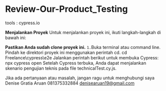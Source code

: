 # Review-Our-Product_Testing
tools : cypress.io

**Menjalankan Proyek**
Untuk menjalankan proyek ini, ikuti langkah-langkah di bawah ini:

**Pastikan Anda sudah clone proyek ini.**
`1.`Buka terminal atau command line.
Pindah ke direktori proyek ini menggunakan perintah cd.
cd Freelance\cypress\e2e
Jalankan perintah berikut untuk membuka Cypress:
npx cypress open
Setelah Cypress terbuka, Anda dapat menjalankan skenario pengujian teknis pada file technicalTest.cy.js.

Jika ada pertanyaan atau masalah, jangan ragu untuk menghubungi saya
Denise Gratia Aruan
081375332884
denisearuan19@gmail.com

